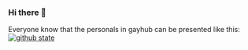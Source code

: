 ### Hi there 👋

Everyone know that the personals in gayhub can be presented like this:
[![github state](https://github-readme-stats.vercel.app/api?username=Ziqi-Yang)]()

